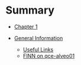 # Summary

- [Chapter 1](./chapter_1.md)

- [General Information](./general_information/README.md)
    - [Useful Links](./general_information/links.md)
    - [FINN on qce-alveo01](./general_information/finn_qce.md)

